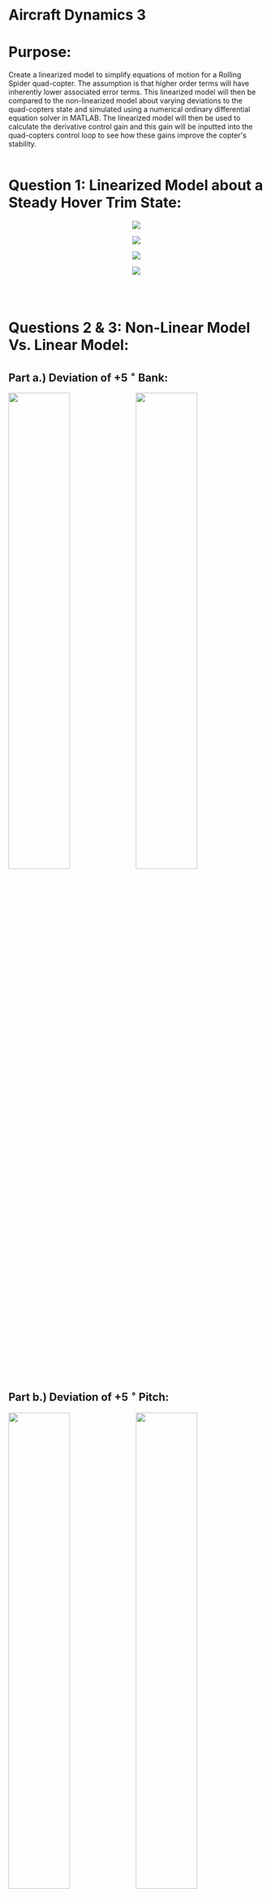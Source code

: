 # Aircraft Dynamics 3

# Purpose:
Create a linearized model to simplify equations of motion for a Rolling Spider quad-copter. The assumption is that higher order terms will have inherently lower associated error terms. This linearized model will then be compared to the non-linearized model about varying deviations to the quad-copters state and simulated using a numerical ordinary differential equation solver in MATLAB. The linearized model will then be used to calculate the derivative control gain and this gain will be inputted into the quad-copters control loop to see how these gains improve the copter's stability. 
<br /><br />

# Question 1: Linearized Model about a Steady Hover Trim State:

<p align="center">
  <img src="./Images/Aircrafthw3Page1.jpg" />
</p>

<p align="center">
  <img src="./Images/Aircrafthw3Page2.jpg" />
</p>

<p align="center">
  <img src="./Images/Aircrafthw3Page3.jpg" />
</p>
<p align="center">
  <img src="./Images/Aircrafthw3Page4.jpg" />
</p>

<br /><br />

# Questions 2 & 3: Non-Linear Model Vs. Linear Model:

## Part a.) Deviation of +5 $^{\circ}$ Bank:
<img src="./Images/LvsNLcase1.jpg" width="49%" /> <img src="./Images/Bankvs_T.jpg" width="49%"/>
<br /> <br />

## Part b.) Deviation of +5 $^{\circ}$ Pitch:
<img src="./Images/LvsNLcase2.jpg" width="49%"/> <img src="./Images/Thetavs_T.jpg" width="49%"/>
<br /> <br />

## Part c.) Deviation of +5 $^{\circ}$ Azimuth:
<img src="./Images/LvsNLcase3.jpg" width="49%"/> <img src="./Images/PsivsT.jpg" width="49%"/>
<br /> <br />

## Part d.) Deviation of $+ 0.1 \frac{rad}{s}$ Roll Rate:
<img src="./Images/LvsNLcase4.jpg" width="49%"/><img src="./Images/RollRateVsTComp.jpg" width="49%"/>
<p align="center">
  <img src="./Images/Bankvs_TCase4.jpg" width="49%"/>
</p>
<br /> <br />

## Part e.) Deviation of $+ 0.1 \frac{rad}{s}$ Pitch Rate:
<img src="./Images/LvsNLcase5.jpg" width="49%"/> <img src="./Images/PRvsTComp.jpg" width="49%"/>
<p align="center">
  <img src="./Images/PitchvsTCase5.jpg" width="49%"/>
</p>
<br /> <br />

## Part f.) Deviation of $+ 0.1 \frac{rad}{s}$ Yaw Rate:
<img src="./Images/LvsNLcase6.jpg" width="49%"/> <img src="./Images/YawVsTimeComp.jpg" width="49%"/>
<p align="center">
  <img src="./Images/AzimuthvsTcase6.jpg" width="49%"/>
</p>
<br /> <br />

## Question 2 Analysis:

After analyzing the plots, the results make sense. The quad copter did not change its position with changes in azimuth or yaw rate, which is what is expected as the copter is in steady hovering flight. Since the body is hovering- the body's z-axis is perpendicular to the ground (the inertial x-y plane). This means that changes in the azimuth and yaw rate only change the attitude and not its position since the forces from both gravity and the motors act in the z axis, where the z-axis doesn't not change orientation. Changes in the pitch rate, roll rate, Bank angle, and Pitch angle, however, do change the orientation of the z-axis. This gives the motors forces acting in the z-axis of the body components in the x and y inertial directions. Where the copter was in steady flight before, this change causes a force in balance as the force of the motors now only has components opposing gravity. With a smaller force acting to oppose gravity the copter descends in the positive D-direction with motion in the - N direction for positive changes in pitch and pitch rate and in the positive E-direction for positive changes in roll rate and bank. This shows how even small perturbations change the condition of the copter in steady hover, meaning a hovering state is unstable.
<br /> <br />

## Question 3 Analysis:
When comparing variations in parameters of the linear model to the non-linear model the similarities are strikingly similar. For all translational cases the trajectories mirrored closely for linear and non-linear models. The variations in the bank, pitch, and azimuth were seen to be nearly identical for all cases. Lastly the angular rates were also nearly identical. The variations seem extreme on the graphs, however this is only due to the scale being in the thousandths of radians per second. Showing there there are small differences, however the linear model is accurate especially for the small deviations that we implemented for our analysis.
<br /> <br />

# Feedback Control:

## Deviation of $+ 0.1 \frac{rad}{s}$ Roll Rate:
<img src="./Images/DistvsRoll.jpg" width="49%"/> <img src="./Images/BankvsT.jpg" width="49%"/>
<p align="center">
  <img src="./Images/RollRatevsT.jpg" width="49%"/>
</p>
<br /> <br />


## Deviation of $+ 0.1 \frac{rad}{s}$ Pitch Rate:
<img src="./Images/distvsPitch.jpg" width="49%"/> <img src="./Images/PitchvsT.jpg" width="49%"/>
<p align="center">
  <img src="./Images/PitchRatevT.jpg" width="49%"/>
</p>
<br /> <br />


## Deviation of $+ 0.1 \frac{rad}{s}$ Yaw Rate:
<img src="./Images/AC_3_3_f.jpg" width="49%"/> <img src="./Images/AzimuthvsT.jpg" width="49%"/>
<p align="center">
  <img src="./Images/YawRatevsT.jpg" width="49%"/>
</p>
<br /> <br />

When a feedback control is implemented on the rotational rates, the trajectory of the cases with deviations in their initial roll and pitch rates reduces drastically. The feedback controls the rate at which the copter rotates, slowing the roll rate to zero in less than 0.2 seconds. This in turn had an effect of correcting the path of the copter so that it changes position much less. For the case where the yaw rate was changed, the copter still did not displace any distance as it stays fixed about its z-axis in body coordinates. The plots of the yaw rate and azimuth as a function of time shows how the control stops its rotation about this body fixed z axis, even though it has no effect on position it still had an effect on the attitude of the copter.
<br /> <br />

## Rotational Motion Comparison:

<img src="./Images/ACHW3Drone1.jpg" width="49%"/> <img src="./Images/AircraftRotation.jpg" width="49%"/>
<p text-align="center"> With Control Feedback </p> <p text-align="center"> Without Control Feedback </p>
<br /> 

## Translational Motion Comparison:

<img src="./Images/ACHW3Drone2.jpg" width="49%"/> <img src="./Images/AircraftTranslation.jpg" width="49%"/>
<p text-align="center"> With Control Feedback </p> <p text-align="center"> Without Control Feedback </p>
<br />

As can be seen from the data the rolling spider's flight lasted much longer after the control law was turned off and the derivative control law was turned on. The effect of having the variations in roll rate, pitch rate, and yaw rate controlled by a feedback showed to keep the angular position and angular rates under control for much longer, as the flight time is seen to last near 13 seconds in comparison to the case that did not have the feedback control lasting roughly 8 seconds. It can also be seen that after the complete control law was turned off the derivative control's inputs actually caused the attitude to 'teeter' back and forth for a moment, improving the stability and thus the time of flight. The feedback control did help with longer flight, however, was limited as the it only corrects changes in rates while proportional control is needed to control changes in positions and attitude (directly at least).  
